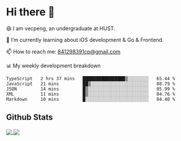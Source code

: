
# Hi there 👋
😄 I am vecpeng, an undergraduate at HUST.

🌱 I’m currently learning about iOS development & Go & Frontend.

📫 How to reach me: 841298391cp@gmail.com

📊 My weekly development breakdown
<!--START_SECTION:waka-->

```text
TypeScript   2 hrs 37 mins   ████████████████▒░░░░░░░░   65.44 %
JavaScript   21 mins         ██▒░░░░░░░░░░░░░░░░░░░░░░   08.79 %
JSON         14 mins         █▒░░░░░░░░░░░░░░░░░░░░░░░   05.99 %
XML          11 mins         █▒░░░░░░░░░░░░░░░░░░░░░░░   04.76 %
Markdown     10 mins         █░░░░░░░░░░░░░░░░░░░░░░░░   04.40 %
```

<!--END_SECTION:waka-->

## Github Stats
<a href="https://github.com/anuraghazra/github-readme-stats">
  <img align="center" src="https://github-readme-stats.vercel.app/api?username=vecpeng&count_private=true&hide=stars" />
</a>
<a href="https://github.com/anuraghazra/convoychat">
  <img align="center" src="https://github-readme-stats.vercel.app/api/top-langs/?username=vecpeng&layout=compact" />
</a>
